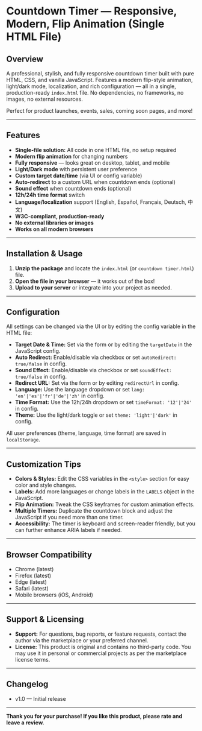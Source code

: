 # Countdown Timer — Responsive, Modern, Flip Animation (Single HTML File)

## Overview
A professional, stylish, and fully responsive countdown timer built with pure HTML, CSS, and vanilla JavaScript. Features a modern flip-style animation, light/dark mode, localization, and rich configuration — all in a single, production-ready `index.html` file. No dependencies, no frameworks, no images, no external resources.

Perfect for product launches, events, sales, coming soon pages, and more!

---

## Features
- **Single-file solution:** All code in one HTML file, no setup required
- **Modern flip animation** for changing numbers
- **Fully responsive** — looks great on desktop, tablet, and mobile
- **Light/Dark mode** with persistent user preference
- **Custom target date/time** (via UI or config variable)
- **Auto-redirect** to a custom URL when countdown ends (optional)
- **Sound effect** when countdown ends (optional)
- **12h/24h time format** switch
- **Language/localization** support (English, Español, Français, Deutsch, 中文)
- **W3C-compliant, production-ready**
- **No external libraries or images**
- **Works on all modern browsers**

---

## Installation & Usage
1. **Unzip the package** and locate the `index.html` (or `countdown timer.html`) file.
2. **Open the file in your browser** — it works out of the box!
3. **Upload to your server** or integrate into your project as needed.

---

## Configuration
All settings can be changed via the UI or by editing the config variable in the HTML file:

- **Target Date & Time:** Set via the form or by editing the `targetDate` in the JavaScript config.
- **Auto Redirect:** Enable/disable via checkbox or set `autoRedirect: true/false` in config.
- **Sound Effect:** Enable/disable via checkbox or set `soundEffect: true/false` in config.
- **Redirect URL:** Set via the form or by editing `redirectUrl` in config.
- **Language:** Use the language dropdown or set `lang: 'en'|'es'|'fr'|'de'|'zh'` in config.
- **Time Format:** Use the 12h/24h dropdown or set `timeFormat: '12'|'24'` in config.
- **Theme:** Use the light/dark toggle or set `theme: 'light'|'dark'` in config.

All user preferences (theme, language, time format) are saved in `localStorage`.

---

## Customization Tips
- **Colors & Styles:** Edit the CSS variables in the `<style>` section for easy color and style changes.
- **Labels:** Add more languages or change labels in the `LABELS` object in the JavaScript.
- **Flip Animation:** Tweak the CSS keyframes for custom animation effects.
- **Multiple Timers:** Duplicate the countdown block and adjust the JavaScript if you need more than one timer.
- **Accessibility:** The timer is keyboard and screen-reader friendly, but you can further enhance ARIA labels if needed.

---

## Browser Compatibility
- Chrome (latest)
- Firefox (latest)
- Edge (latest)
- Safari (latest)
- Mobile browsers (iOS, Android)

---

## Support & Licensing
- **Support:** For questions, bug reports, or feature requests, contact the author via the marketplace or your preferred channel.
- **License:** This product is original and contains no third-party code. You may use it in personal or commercial projects as per the marketplace license terms.

---

## Changelog
- v1.0 — Initial release

---

**Thank you for your purchase! If you like this product, please rate and leave a review.** 